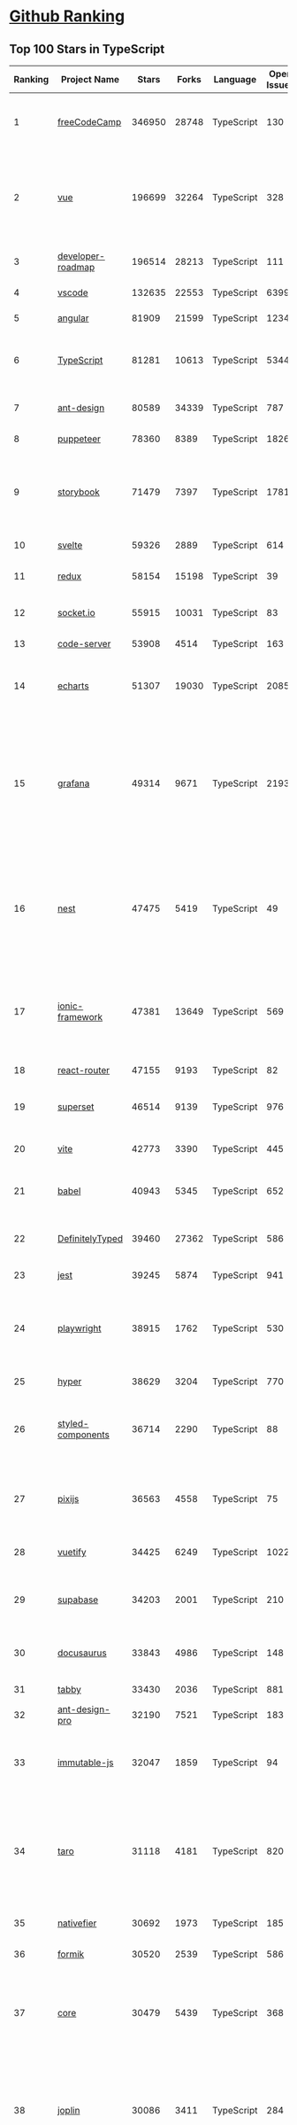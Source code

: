 [Github Ranking](../README.md)
==========

## Top 100 Stars in TypeScript

| Ranking | Project Name | Stars | Forks | Language | Open Issues | Description | Last Commit |
| ------- | ------------ | ----- | ----- | -------- | ----------- | ----------- | ----------- |
| 1 | [freeCodeCamp](https://github.com/freeCodeCamp/freeCodeCamp) | 346950 | 28748 | TypeScript | 130 | freeCodeCamp.org's open-source codebase and curriculum. Learn to code for free. | 2022-06-09T00:35:44Z |
| 2 | [vue](https://github.com/vuejs/vue) | 196699 | 32264 | TypeScript | 328 | 🖖 Vue.js is a progressive, incrementally-adoptable JavaScript framework for building UI on the web. | 2022-06-07T04:26:56Z |
| 3 | [developer-roadmap](https://github.com/kamranahmedse/developer-roadmap) | 196514 | 28213 | TypeScript | 111 | Roadmap to becoming a developer in 2022 | 2022-06-07T08:09:14Z |
| 4 | [vscode](https://github.com/microsoft/vscode) | 132635 | 22553 | TypeScript | 6399 | Visual Studio Code | 2022-06-09T02:02:50Z |
| 5 | [angular](https://github.com/angular/angular) | 81909 | 21599 | TypeScript | 1234 | The modern web developer’s platform | 2022-06-09T03:01:34Z |
| 6 | [TypeScript](https://github.com/microsoft/TypeScript) | 81281 | 10613 | TypeScript | 5344 | TypeScript is a superset of JavaScript that compiles to clean JavaScript output. | 2022-06-09T00:54:59Z |
| 7 | [ant-design](https://github.com/ant-design/ant-design) | 80589 | 34339 | TypeScript | 787 | An enterprise-class UI design language and React UI library | 2022-06-09T02:53:44Z |
| 8 | [puppeteer](https://github.com/puppeteer/puppeteer) | 78360 | 8389 | TypeScript | 1826 | Headless Chrome Node.js API | 2022-06-08T19:36:03Z |
| 9 | [storybook](https://github.com/storybookjs/storybook) | 71479 | 7397 | TypeScript | 1781 | 📓 The UI component explorer. Develop, document, & test React, Vue, Angular, Web Components, Ember, Svelte & more! | 2022-06-08T22:13:33Z |
| 10 | [svelte](https://github.com/sveltejs/svelte) | 59326 | 2889 | TypeScript | 614 | Cybernetically enhanced web apps | 2022-06-08T12:07:51Z |
| 11 | [redux](https://github.com/reduxjs/redux) | 58154 | 15198 | TypeScript | 39 | Predictable state container for JavaScript apps | 2022-06-08T17:40:46Z |
| 12 | [socket.io](https://github.com/socketio/socket.io) | 55915 | 10031 | TypeScript | 83 | Realtime application framework (Node.JS server) | 2022-05-25T21:29:50Z |
| 13 | [code-server](https://github.com/coder/code-server) | 53908 | 4514 | TypeScript | 163 | VS Code in the browser | 2022-06-08T23:20:46Z |
| 14 | [echarts](https://github.com/apache/echarts) | 51307 | 19030 | TypeScript | 2085 | Apache ECharts is a powerful, interactive charting and data visualization library for browser | 2022-06-08T07:12:15Z |
| 15 | [grafana](https://github.com/grafana/grafana) | 49314 | 9671 | TypeScript | 2193 | The open and composable observability and data visualization platform. Visualize metrics, logs, and traces from multiple sources like Prometheus, Loki, Elasticsearch, InfluxDB, Postgres and many more.  | 2022-06-09T02:29:15Z |
| 16 | [nest](https://github.com/nestjs/nest) | 47475 | 5419 | TypeScript | 49 | A progressive Node.js framework for building efficient, scalable, and enterprise-grade server-side applications on top of TypeScript & JavaScript (ES6, ES7, ES8) 🚀 | 2022-06-08T21:12:53Z |
| 17 | [ionic-framework](https://github.com/ionic-team/ionic-framework) | 47381 | 13649 | TypeScript | 569 | A powerful cross-platform UI toolkit for building native-quality iOS, Android, and Progressive Web Apps with HTML, CSS, and JavaScript. | 2022-06-08T22:21:13Z |
| 18 | [react-router](https://github.com/remix-run/react-router) | 47155 | 9193 | TypeScript | 82 | Declarative routing for React | 2022-06-09T00:09:58Z |
| 19 | [superset](https://github.com/apache/superset) | 46514 | 9139 | TypeScript | 976 | Apache Superset is a Data Visualization and Data Exploration Platform | 2022-06-09T02:19:36Z |
| 20 | [vite](https://github.com/vitejs/vite) | 42773 | 3390 | TypeScript | 445 | Next generation frontend tooling. It's fast! | 2022-06-09T02:12:10Z |
| 21 | [babel](https://github.com/babel/babel) | 40943 | 5345 | TypeScript | 652 | 🐠 Babel is a compiler for writing next generation JavaScript. | 2022-06-08T22:25:12Z |
| 22 | [DefinitelyTyped](https://github.com/DefinitelyTyped/DefinitelyTyped) | 39460 | 27362 | TypeScript | 586 | The repository for high quality TypeScript type definitions. | 2022-06-09T03:02:32Z |
| 23 | [jest](https://github.com/facebook/jest) | 39245 | 5874 | TypeScript | 941 | Delightful JavaScript Testing. | 2022-06-08T22:50:42Z |
| 24 | [playwright](https://github.com/microsoft/playwright) | 38915 | 1762 | TypeScript | 530 | Playwright is a framework for Web Testing and Automation. It allows testing Chromium, Firefox and WebKit with a single API.  | 2022-06-09T01:45:15Z |
| 25 | [hyper](https://github.com/vercel/hyper) | 38629 | 3204 | TypeScript | 770 | A terminal built on web technologies | 2022-06-06T17:01:39Z |
| 26 | [styled-components](https://github.com/styled-components/styled-components) | 36714 | 2290 | TypeScript | 88 | Visual primitives for the component age. Use the best bits of ES6 and CSS to style your apps without stress 💅 | 2022-05-05T01:15:33Z |
| 27 | [pixijs](https://github.com/pixijs/pixijs) | 36563 | 4558 | TypeScript | 75 | The HTML5 Creation Engine: Create beautiful digital content with the fastest, most flexible 2D WebGL renderer. | 2022-06-07T21:36:03Z |
| 28 | [vuetify](https://github.com/vuetifyjs/vuetify) | 34425 | 6249 | TypeScript | 1022 | 🐉 Material Component Framework for Vue | 2022-06-09T01:05:35Z |
| 29 | [supabase](https://github.com/supabase/supabase) | 34203 | 2001 | TypeScript | 210 | The open source Firebase alternative. Follow to stay updated about our public Beta. | 2022-06-09T00:08:12Z |
| 30 | [docusaurus](https://github.com/facebook/docusaurus) | 33843 | 4986 | TypeScript | 148 | Easy to maintain open source documentation websites. | 2022-06-08T18:10:38Z |
| 31 | [tabby](https://github.com/Eugeny/tabby) | 33430 | 2036 | TypeScript | 881 | A terminal for a more modern age | 2022-06-08T04:14:17Z |
| 32 | [ant-design-pro](https://github.com/ant-design/ant-design-pro) | 32190 | 7521 | TypeScript | 183 | 👨🏻‍💻👩🏻‍💻 Use Ant Design like a Pro! | 2022-06-01T03:00:50Z |
| 33 | [immutable-js](https://github.com/immutable-js/immutable-js) | 32047 | 1859 | TypeScript | 94 | Immutable persistent data collections for Javascript which increase efficiency and simplicity. | 2022-05-23T19:03:40Z |
| 34 | [taro](https://github.com/NervJS/taro) | 31118 | 4181 | TypeScript | 820 | 开放式跨端跨框架解决方案，支持使用 React/Vue/Nerv 等框架来开发微信/京东/百度/支付宝/字节跳动/ QQ 小程序/H5/React Native 等应用。  https://taro.zone/ | 2022-06-09T02:34:55Z |
| 35 | [nativefier](https://github.com/nativefier/nativefier) | 30692 | 1973 | TypeScript | 185 | Make any web page a desktop application | 2022-06-03T19:36:22Z |
| 36 | [formik](https://github.com/jaredpalmer/formik) | 30520 | 2539 | TypeScript | 586 | Build forms in React, without the tears 😭  | 2022-06-07T19:21:07Z |
| 37 | [core](https://github.com/vuejs/core) | 30479 | 5439 | TypeScript | 368 | 🖖 Vue.js is a progressive, incrementally-adoptable JavaScript framework for building UI on the web. | 2022-06-08T16:01:23Z |
| 38 | [joplin](https://github.com/laurent22/joplin) | 30086 | 3411 | TypeScript | 284 | Joplin - an open source note taking and to-do application with synchronisation capabilities for Windows, macOS, Linux, Android and iOS. | 2022-06-08T15:10:44Z |
| 39 | [excalidraw](https://github.com/excalidraw/excalidraw) | 29867 | 2415 | TypeScript | 550 | Virtual whiteboard for sketching hand-drawn like diagrams | 2022-06-08T15:57:28Z |
| 40 | [react-use](https://github.com/streamich/react-use) | 29868 | 2359 | TypeScript | 267 | React Hooks — 👍 | 2022-06-09T02:45:14Z |
| 41 | [date-fns](https://github.com/date-fns/date-fns) | 28909 | 1457 | TypeScript | 330 | ⏳ Modern JavaScript date utility library ⌛️ | 2022-06-07T09:50:31Z |
| 42 | [react-hook-form](https://github.com/react-hook-form/react-hook-form) | 28654 | 1384 | TypeScript | 0 | 📋 React Hooks for form state management and validation (Web + React Native) | 2022-06-07T22:39:52Z |
| 43 | [typeorm](https://github.com/typeorm/typeorm) | 28472 | 5202 | TypeScript | 1543 | ORM for TypeScript and JavaScript (ES7, ES6, ES5). Supports MySQL, PostgreSQL, MariaDB, SQLite, MS SQL Server, Oracle, SAP Hana, WebSQL databases. Works in NodeJS, Browser, Ionic, Cordova and Electron platforms. | 2022-06-08T11:29:28Z |
| 44 | [nocodb](https://github.com/nocodb/nocodb) | 28162 | 1711 | TypeScript | 287 | 🔥 🔥 🔥 Open Source Airtable Alternative - turns any MySQL, Postgres, SQLite into a Spreadsheet with REST APIs. | 2022-06-08T14:58:02Z |
| 45 | [query](https://github.com/TanStack/query) | 27704 | 1594 | TypeScript | 18 | 🤖 Powerful asynchronous state management, server-state utilities and data fetching for TS/JS, React, Solid, Svelte and Vue. | 2022-06-08T20:34:30Z |
| 46 | [rxjs](https://github.com/ReactiveX/rxjs) | 27133 | 2803 | TypeScript | 195 | A reactive programming library for JavaScript | 2022-06-01T19:34:00Z |
| 47 | [chakra-ui](https://github.com/chakra-ui/chakra-ui) | 26744 | 2346 | TypeScript | 60 | ⚡️ Simple, Modular & Accessible UI Components for your React Applications | 2022-06-08T17:20:20Z |
| 48 | [postcss](https://github.com/postcss/postcss) | 26327 | 1500 | TypeScript | 12 | Transforming styles with JS plugins | 2022-05-26T05:01:14Z |
| 49 | [html2canvas](https://github.com/niklasvh/html2canvas) | 26107 | 4396 | TypeScript | 739 | Screenshots with JavaScript | 2022-06-03T07:25:05Z |
| 50 | [angular-cli](https://github.com/angular/angular-cli) | 25407 | 12132 | TypeScript | 231 | CLI tool for Angular | 2022-06-09T01:20:21Z |
| 51 | [mobx](https://github.com/mobxjs/mobx) | 25320 | 1691 | TypeScript | 12 | Simple, scalable state management. | 2022-06-07T00:29:17Z |
| 52 | [cheerio](https://github.com/cheeriojs/cheerio) | 25124 | 1545 | TypeScript | 9 | Fast, flexible, and lean implementation of core jQuery designed specifically for the server. | 2022-06-09T03:02:21Z |
| 53 | [react-select](https://github.com/JedWatson/react-select) | 24702 | 3911 | TypeScript | 181 | The Select Component for React.js | 2022-06-02T04:54:28Z |
| 54 | [slate](https://github.com/ianstormtaylor/slate) | 24548 | 2779 | TypeScript | 483 | A completely customizable framework for building rich text editors. (Currently in beta.) | 2022-06-08T12:43:11Z |
| 55 | [ngx-admin](https://github.com/akveo/ngx-admin) | 23683 | 7580 | TypeScript | 385 | Customizable admin dashboard template based on Angular 10+ | 2022-05-26T09:32:38Z |
| 56 | [prisma](https://github.com/prisma/prisma) | 23353 | 829 | TypeScript | 2015 | Next-generation ORM for Node.js & TypeScript \| PostgreSQL, MySQL, MariaDB, SQL Server, SQLite, MongoDB and CockroachDB | 2022-06-08T23:25:18Z |
| 57 | [react-spring](https://github.com/pmndrs/react-spring) | 23270 | 1017 | TypeScript | 56 | ✌️ A spring physics based React animation library | 2022-06-08T20:59:24Z |
| 58 | [etcher](https://github.com/balena-io/etcher) | 23097 | 1667 | TypeScript | 369 | Flash OS images to SD cards & USB drives, safely and easily. | 2022-05-26T15:22:10Z |
| 59 | [n8n](https://github.com/n8n-io/n8n) | 22802 | 2634 | TypeScript | 96 | Free and open fair-code licensed node based Workflow Automation Tool. Easily automate tasks across different services. | 2022-06-08T19:30:42Z |
| 60 | [components](https://github.com/angular/components) | 22741 | 6158 | TypeScript | 1706 | Component infrastructure and Material Design components for Angular | 2022-06-08T23:41:54Z |

